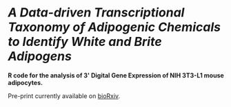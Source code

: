 # *A Data-driven Transcriptional Taxonomy of Adipogenic Chemicals to Identify White and Brite Adipogens*

**R code for the analysis of 3' Digital Gene Expression of NIH 3T3-L1 mouse adipocytes.**

Pre-print currently available on [bioRxiv](https://www.biorxiv.org/content/10.1101/519629v3.full).

